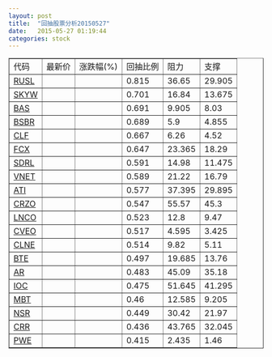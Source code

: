```yaml
---
layout: post
title:  "回抽股票分析20150527"
date:   2015-05-27 01:19:44
categories: stock
---
```

<script type="text/javascript">
var stockList = []
stockList.push('gb_rusl');
stockList.push('gb_skyw');
stockList.push('gb_bas');
stockList.push('gb_bsbr');
stockList.push('gb_clf');
stockList.push('gb_fcx');
stockList.push('gb_sdrl');
stockList.push('gb_vnet');
stockList.push('gb_ati');
stockList.push('gb_crzo');
stockList.push('gb_lnco');
stockList.push('gb_cveo');
stockList.push('gb_clne');
stockList.push('gb_bte');
stockList.push('gb_ar');
stockList.push('gb_ioc');
stockList.push('gb_mbt');
stockList.push('gb_nsr');
stockList.push('gb_crr');
stockList.push('gb_pwe');
</script>
<table border="1">
 <tr>
 <td>代码</td>
 <td>最新价</td>
 <td>涨跌幅(%)</td>
 <td>回抽比例</td>
 <td>阻力</td>
 <td>支撑</td>
</tr>
  <tr id="rusl">
  <td><a href="http://stock.finance.sina.com.cn/usstock/quotes/RUSL.html" target="_blank">RUSL</a></td><td></td><td></td><td>0.815</td><td>36.65</td><td>29.905</td></tr>
  <tr id="skyw">
  <td><a href="http://stock.finance.sina.com.cn/usstock/quotes/SKYW.html" target="_blank">SKYW</a></td><td></td><td></td><td>0.701</td><td>16.84</td><td>13.675</td></tr>
  <tr id="bas">
  <td><a href="http://stock.finance.sina.com.cn/usstock/quotes/BAS.html" target="_blank">BAS</a></td><td></td><td></td><td>0.691</td><td>9.905</td><td>8.03</td></tr>
  <tr id="bsbr">
  <td><a href="http://stock.finance.sina.com.cn/usstock/quotes/BSBR.html" target="_blank">BSBR</a></td><td></td><td></td><td>0.689</td><td>5.9</td><td>4.855</td></tr>
  <tr id="clf">
  <td><a href="http://stock.finance.sina.com.cn/usstock/quotes/CLF.html" target="_blank">CLF</a></td><td></td><td></td><td>0.667</td><td>6.26</td><td>4.52</td></tr>
  <tr id="fcx">
  <td><a href="http://stock.finance.sina.com.cn/usstock/quotes/FCX.html" target="_blank">FCX</a></td><td></td><td></td><td>0.647</td><td>23.365</td><td>18.29</td></tr>
  <tr id="sdrl">
  <td><a href="http://stock.finance.sina.com.cn/usstock/quotes/SDRL.html" target="_blank">SDRL</a></td><td></td><td></td><td>0.591</td><td>14.98</td><td>11.475</td></tr>
  <tr id="vnet">
  <td><a href="http://stock.finance.sina.com.cn/usstock/quotes/VNET.html" target="_blank">VNET</a></td><td></td><td></td><td>0.589</td><td>21.22</td><td>16.79</td></tr>
  <tr id="ati">
  <td><a href="http://stock.finance.sina.com.cn/usstock/quotes/ATI.html" target="_blank">ATI</a></td><td></td><td></td><td>0.577</td><td>37.395</td><td>29.895</td></tr>
  <tr id="crzo">
  <td><a href="http://stock.finance.sina.com.cn/usstock/quotes/CRZO.html" target="_blank">CRZO</a></td><td></td><td></td><td>0.547</td><td>55.57</td><td>45.3</td></tr>
  <tr id="lnco">
  <td><a href="http://stock.finance.sina.com.cn/usstock/quotes/LNCO.html" target="_blank">LNCO</a></td><td></td><td></td><td>0.523</td><td>12.8</td><td>9.47</td></tr>
  <tr id="cveo">
  <td><a href="http://stock.finance.sina.com.cn/usstock/quotes/CVEO.html" target="_blank">CVEO</a></td><td></td><td></td><td>0.517</td><td>4.595</td><td>3.425</td></tr>
  <tr id="clne">
  <td><a href="http://stock.finance.sina.com.cn/usstock/quotes/CLNE.html" target="_blank">CLNE</a></td><td></td><td></td><td>0.514</td><td>9.82</td><td>5.11</td></tr>
  <tr id="bte">
  <td><a href="http://stock.finance.sina.com.cn/usstock/quotes/BTE.html" target="_blank">BTE</a></td><td></td><td></td><td>0.497</td><td>19.685</td><td>13.76</td></tr>
  <tr id="ar">
  <td><a href="http://stock.finance.sina.com.cn/usstock/quotes/AR.html" target="_blank">AR</a></td><td></td><td></td><td>0.483</td><td>45.09</td><td>35.18</td></tr>
  <tr id="ioc">
  <td><a href="http://stock.finance.sina.com.cn/usstock/quotes/IOC.html" target="_blank">IOC</a></td><td></td><td></td><td>0.475</td><td>51.645</td><td>41.295</td></tr>
  <tr id="mbt">
  <td><a href="http://stock.finance.sina.com.cn/usstock/quotes/MBT.html" target="_blank">MBT</a></td><td></td><td></td><td>0.46</td><td>12.585</td><td>9.205</td></tr>
  <tr id="nsr">
  <td><a href="http://stock.finance.sina.com.cn/usstock/quotes/NSR.html" target="_blank">NSR</a></td><td></td><td></td><td>0.449</td><td>30.42</td><td>21.97</td></tr>
  <tr id="crr">
  <td><a href="http://stock.finance.sina.com.cn/usstock/quotes/CRR.html" target="_blank">CRR</a></td><td></td><td></td><td>0.436</td><td>43.765</td><td>32.045</td></tr>
  <tr id="pwe">
  <td><a href="http://stock.finance.sina.com.cn/usstock/quotes/PWE.html" target="_blank">PWE</a></td><td></td><td></td><td>0.415</td><td>2.435</td><td>1.46</td></tr>
</table>
